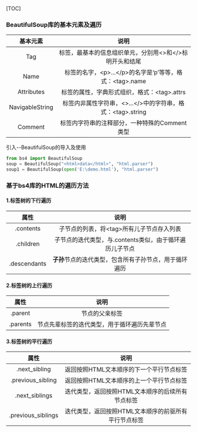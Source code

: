 [TOC]

### BeautifulSoup库的基本元素及遍历

|      基本元素       |                    说明                    |
| :-------------: | :--------------------------------------: |
|       Tag       |      标签，最基本的信息组织单元，分别用<>和</>标明开头和结尾      |
|      Name       | 标签的名字，\<p>...\</p>的名字是‘p’等等，格式：\<tag>.name |
|   Attributes    |       标签的属性，字典形式组织，格式：\<tag>.attrs       |
| NavigableString | 标签内非属性字符串，\<>...\</>中的字符串，格式：\<tag>.string |
|     Comment     |        标签内字符串的注释部分，一种特殊的Comment类型        |

引入--BeautifulSoup的导入及使用

```python
from bs4 import BeautifulSoup
soup = BeautifulSoup("<html>data</html>", "html.parser")
soup1 = BeautifulSoup(open('E:\demo.html'), "html.parser")
```

### 基于bs4库的HTML的遍历方法

#### 1.标签树的下行遍历

|      属性      |                说明                |
| :----------: | :------------------------------: |
|  .contents   |     子节点的列表，将\<tag>所有儿子节点存入列表     |
|  .children   | 子节点的迭代类型，与.contents类似，由于循环遍历儿子节点 |
| .descendants |  **子孙**节点的迭代类型，包含所有子孙节点，用于循环遍历   |

#### 2.标签树的上行遍历

|    属性    |           说明           |
| :------: | :--------------------: |
| .parent  |        节点的父亲标签         |
| .parents | 节点先辈标签的迭代类型，用于循环遍历先辈节点 |

#### 3.标签树的平行遍历

|         属性         |              说明              |
| :----------------: | :--------------------------: |
|   .next_sibling    |    返回按照HTML文本顺序的下一个平行节点标签    |
| .previous_sibling  |    返回按照HTML文本顺序的上一个平行节点标签    |
|   .next_siblings   |  迭代类型，返回按照HTML文本顺序的后续所有节点标签  |
| .previous_siblings | 迭代类型，返回按照HTML文本顺序的前驱所有平行节点标签 |

